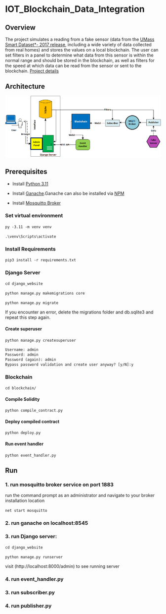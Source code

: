 # IOT_Blockchain_Data_Integration

## Overview

The project simulates a reading from a fake sensor (data from the [UMass Smart Dataset*- 2017 release](https://traces.cs.umass.edu/index.php/Smart/Smart), including a wide variety of data collected from real homes) and stores the values on a local blockchain. The user can set filters in a panel to determine what data from this sensor is within the normal range and should be stored in the blockchain, as well as filters for the speed at which data can be read from the sensor or sent to the blockchain.
[Project details](docs-img%2Fsensor_data_integration.pdf)

## Architecture
<p align="center">
  <img src="docs_imgs/architecture.png" width="600">
</p>

## Prerequisites

- Install [Python 3.11](https://www.python.org/downloads/)

- Install [Ganache](https://trufflesuite.com/ganache/).Ganache can also be installed via [NPM](https://docs.nethereum.com/en/latest/ethereum-and-clients/ganache-cli/)

- Install [Mosquitto Broker](https://mosquitto.org/download/)

### Set virtual environment

`py -3.11 -m venv venv`

`.\venv\Scripts\activate`

### Install Requirements

`pip3 install -r requirements.txt`

### Django Server

`cd django_website`

`python manage.py makemigrations core`

`python manage.py migrate`

If you encounter an error, delete the migrations folder and db.sqlite3 and repeat this step again.

#### Create superuser

`python manage.py createsuperuser`

    Username: admin
    Password: admin
    Password (again): admin
    Bypass password validation and create user anyway? [y/N]:y

### Blockchain

`cd blockchain/`

#### Compile Solidity

`python compile_contract.py`

#### Deploy compiled contract

`python deploy.py`

#### Run event handler

`python event_handler.py`

## Run

### 1. run mosquitto broker service on port 1883

run the command prompt as an administrator and
navigate to your broker installation location

`net start mosquitto`

### 2. run ganache on localhost:8545

### 3. run Django server:

`cd django_website`

`python manage.py runserver`

 visit (http://localhost:8000/admin) to see running server

### 4. run event_handler.py 

### 3. run subscriber.py 

### 4. run publisher.py